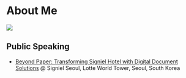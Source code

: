 # About Me

![](https://komarev.com/ghpvc/?username=madeffort&color=blueviolet)

## Public Speaking

* [Beyond Paper: Transforming Signiel Hotel with Digital Document Solutions]() @ Signiel Seoul, Lotte World Tower, Seoul, South Korea
